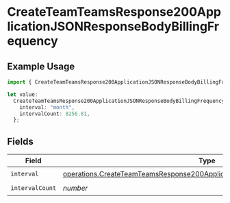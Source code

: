 # CreateTeamTeamsResponse200ApplicationJSONResponseBodyBillingFrequency

## Example Usage

```typescript
import { CreateTeamTeamsResponse200ApplicationJSONResponseBodyBillingFrequency } from "@vercel/sdk/models/operations/createteam.js";

let value:
  CreateTeamTeamsResponse200ApplicationJSONResponseBodyBillingFrequency = {
    interval: "month",
    intervalCount: 8256.81,
  };
```

## Fields

| Field                                                                                                                                                                              | Type                                                                                                                                                                               | Required                                                                                                                                                                           | Description                                                                                                                                                                        |
| ---------------------------------------------------------------------------------------------------------------------------------------------------------------------------------- | ---------------------------------------------------------------------------------------------------------------------------------------------------------------------------------- | ---------------------------------------------------------------------------------------------------------------------------------------------------------------------------------- | ---------------------------------------------------------------------------------------------------------------------------------------------------------------------------------- |
| `interval`                                                                                                                                                                         | [operations.CreateTeamTeamsResponse200ApplicationJSONResponseBodyBillingInterval](../../models/operations/createteamteamsresponse200applicationjsonresponsebodybillinginterval.md) | :heavy_check_mark:                                                                                                                                                                 | N/A                                                                                                                                                                                |
| `intervalCount`                                                                                                                                                                    | *number*                                                                                                                                                                           | :heavy_check_mark:                                                                                                                                                                 | N/A                                                                                                                                                                                |
